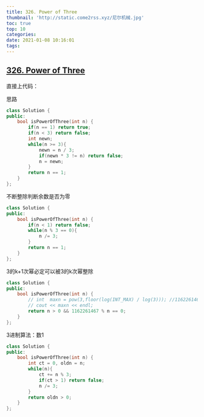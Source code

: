 ```yaml
---
title: 326. Power of Three
thumbnail: 'http://static.come2rss.xyz/尼尔机械.jpg'
toc: true
top: 10
categories:
date: 2021-01-08 10:16:01
tags:
---
```









## [326. Power of Three](https://leetcode-cn.com/problems/power-of-three/)

直接上代码：

<!-- more -->

思路

```c++
class Solution {
public:
    bool isPowerOfThree(int n) {
        if(n == 1) return true;
        if(n < 3) return false;
        int newn;
        while(n >= 3){
            newn = n / 3;
            if(newn * 3 != n) return false;
            n = newn;
        }
        return n == 1;
    }
};
```

不断整除判断余数是否为零

```c++
class Solution {
public:
    bool isPowerOfThree(int n) {        
        if(n < 1) return false;        
        while(n % 3 == 0){
            n /= 3;
        }
        return n == 1;
    }
};
```

3的k+1次幂必定可以被3的k次幂整除

```c++
class Solution {
public:
    bool isPowerOfThree(int n) {        
        // int  maxn = pow(3,floor(log(INT_MAX) / log(3))); //1162261467
        // cout << maxn << endl;
        return n > 0 && 1162261467 % n == 0;
    }
};
```



3进制算法：数1

```c++
class Solution {
public:
    bool isPowerOfThree(int n) {        
        int ct = 0, oldn = n;
        while(n){
            ct += n % 3;
            if(ct > 1) return false;
            n /= 3;
        }
        return oldn > 0;
    }
};
```